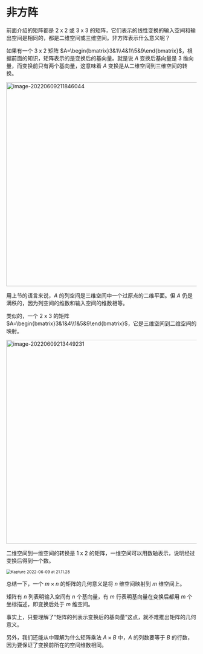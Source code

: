 # 非方阵

前面介绍的矩阵都是 2 x 2 或 3 x 3 的矩阵，它们表示的线性变换的输入空间和输出空间是相同的，都是二维空间或三维空间。非方阵表示什么意义呢？

如果有一个 3 x 2 矩阵 $A=\begin{bmatrix}3&1\\4&1\\5&9\end{bmatrix}$，根据前面的知识，矩阵表示的是变换后的基向量。就是说 $A$ 变换后基向量是 3 维向量，而变换前只有两个基向量，这意味着 $A$ 变换是从二维空间到三维空间的转换。

<img class="img-shadow" src="https://tva1.sinaimg.cn/large/e6c9d24egy1h32bndxne9j216k0nutd2.jpg" alt="image-20220609211846044" style="width: 540px" />

用上节的语言来说，$A$ 的列空间是三维空间中一个过原点的二维平面。但 $A$ 仍是满秩的，因为列空间的维数和输入空间的维数相等。

类似的，一个 2 x 3 的矩阵 $A=\begin{bmatrix}3&1&4\\1&5&9\end{bmatrix}$，它是三维空间到二维空间的映射。

<img class="img-shadow" src="https://tva1.sinaimg.cn/large/e6c9d24egy1h32bngec1pj216w0nqacw.jpg" alt="image-20220609213449231" style="width:540px;" />

二维空间到一维空间的转换是 1 x 2 的矩阵，一维空间可以用数轴表示，说明经过变换后得到一个数。

<img class="img-shadow" src="https://tva1.sinaimg.cn/large/e6c9d24egy1h32bniph2vg20k00b9k5w.gif" alt="Kapture 2022-06-09 at 21.11.28" style="zoom:75%;" />

总结一下，一个 $m \times n$ 的矩阵的几何意义是将 $n$ 维空间映射到 $m$ 维空间上。

矩阵有 $n$ 列表明输入空间有 $n$ 个基向量，有 $m$ 行表明基向量在变换后都用 $m$ 个坐标描述，即变换后处于 $m$ 维空间。

事实上，只要理解了“矩阵的列表示变换后的基向量”这点，就不难推出矩阵的几何意义。

另外，我们还能从中理解为什么矩阵乘法 $A \times B$ 中，$A$ 的列数要等于 $B$  的行数，因为要保证了变换前所在的空间维数相同。